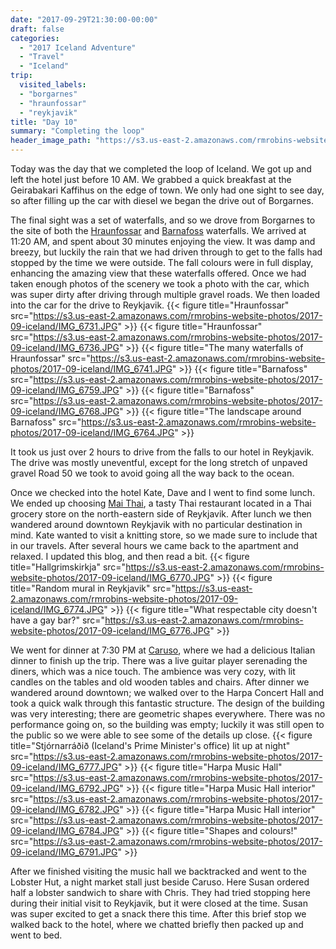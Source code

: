 ```yaml
---
date: "2017-09-29T21:30:00-00:00"
draft: false
categories:
  - "2017 Iceland Adventure"
  - "Travel"
  - "Iceland"
trip:
  visited_labels:
  - "borgarnes"
  - "hraunfossar"
  - "reykjavik"
title: "Day 10"
summary: "Completing the loop"
header_image_path: "https://s3.us-east-2.amazonaws.com/rmrobins-website-photos/2017-09-iceland/IMG_6731.JPG"
---
```


Today was the day that we completed the loop of Iceland. We got up and left the hotel just before 10 AM. We grabbed a quick breakfast at the Geirabakari Kaffihus on the edge of town. We only had one sight to see day, so after filling up the car with diesel we began the drive out of Borgarnes.

The final sight was a set of waterfalls, and so we drove from Borgarnes to the site of both the [Hraunfossar](https://en.wikipedia.org/wiki/Hraunfossar) and [Barnafoss](https://en.wikipedia.org/wiki/Barnafossar) waterfalls. We arrived at 11:20 AM, and spent about 30 minutes enjoying the view. It was damp and breezy, but luckily the rain that we had driven through to get to the falls had stopped by the time we were outside. The fall colours were in full display, enhancing the amazing view that these waterfalls offered. Once we had taken enough photos of the scenery we took a photo with the car, which was super dirty after driving through multiple gravel roads. We then loaded into the car for the drive to Reykjavik.
{{< figure title="Hraunfossar" src="https://s3.us-east-2.amazonaws.com/rmrobins-website-photos/2017-09-iceland/IMG_6731.JPG" >}}
{{< figure title="Hraunfossar" src="https://s3.us-east-2.amazonaws.com/rmrobins-website-photos/2017-09-iceland/IMG_6736.JPG" >}}
{{< figure title="The many waterfalls of Hraunfossar" src="https://s3.us-east-2.amazonaws.com/rmrobins-website-photos/2017-09-iceland/IMG_6741.JPG" >}}
{{< figure title="Barnafoss" src="https://s3.us-east-2.amazonaws.com/rmrobins-website-photos/2017-09-iceland/IMG_6759.JPG" >}}
{{< figure title="Barnafoss" src="https://s3.us-east-2.amazonaws.com/rmrobins-website-photos/2017-09-iceland/IMG_6768.JPG" >}}
{{< figure title="The landscape around Barnafoss" src="https://s3.us-east-2.amazonaws.com/rmrobins-website-photos/2017-09-iceland/IMG_6764.JPG" >}}

It took us just over 2 hours to drive from the falls to our hotel in Reykjavik. The drive was mostly uneventful, except for the long stretch of unpaved gravel Road 50 we took to avoid going all the way back to the ocean.

Once we checked into the hotel Kate, Dave and I went to find some lunch. We ended up choosing [Mai Thai](https://www.tripadvisor.com/Restaurant_Review-g189970-d10373018-Reviews-Mai_Thai-Reykjavik_Capital_Region.html), a tasty Thai restaurant located in a Thai grocery store on the north-eastern side of Reykjavik. After lunch we then wandered around downtown Reykjavik with no particular destination in mind. Kate wanted to visit a knitting store, so we made sure to include that in our travels. After several hours we came back to the apartment and relaxed. I updated this blog, and then read a bit.
{{< figure title="Hallgrimskirkja" src="https://s3.us-east-2.amazonaws.com/rmrobins-website-photos/2017-09-iceland/IMG_6770.JPG" >}}
{{< figure title="Random mural in Reykjavik" src="https://s3.us-east-2.amazonaws.com/rmrobins-website-photos/2017-09-iceland/IMG_6774.JPG" >}}
{{< figure title="What respectable city doesn't have a gay bar?" src="https://s3.us-east-2.amazonaws.com/rmrobins-website-photos/2017-09-iceland/IMG_6776.JPG" >}}

We went for dinner at 7:30 PM at [Caruso](https://www.tripadvisor.ca/Restaurant_Review-g189970-d691447-Reviews-Caruso-Reykjavik_Capital_Region.html), where we had a delicious Italian dinner to finish up the trip. There was a live guitar player serenading the diners, which was a nice touch. The ambience was very cozy, with lit candles on the tables and old wooden tables and chairs. After dinner we wandered around downtown; we walked over to the Harpa Concert Hall and took a quick walk through this fantastic structure. The design of the building was very interesting; there are geometric shapes everywhere. There was no performance going on, so the building was empty; luckily it was still open to the public so we were able to see some of the details up close.
{{< figure title="Stjórnarráðið (Iceland's Prime Minister's office) lit up at night" src="https://s3.us-east-2.amazonaws.com/rmrobins-website-photos/2017-09-iceland/IMG_6777.JPG" >}}
{{< figure title="Harpa Music Hall" src="https://s3.us-east-2.amazonaws.com/rmrobins-website-photos/2017-09-iceland/IMG_6792.JPG" >}}
{{< figure title="Harpa Music Hall interior" src="https://s3.us-east-2.amazonaws.com/rmrobins-website-photos/2017-09-iceland/IMG_6782.JPG" >}}
{{< figure title="Harpa Music Hall interior" src="https://s3.us-east-2.amazonaws.com/rmrobins-website-photos/2017-09-iceland/IMG_6784.JPG" >}}
{{< figure title="Shapes and colours!" src="https://s3.us-east-2.amazonaws.com/rmrobins-website-photos/2017-09-iceland/IMG_6791.JPG" >}}

After we finished visiting the music hall we backtracked and went to the Lobster Hut, a night market stall just beside Caruso. Here Susan ordered half a lobster sandwich to share with Chris. They had tried stopping here during their initial visit to Reykjavik, but it were closed at the time. Susan was super excited to get a snack there this time. After this brief stop we walked back to the hotel, where we chatted briefly then packed up and went to bed.
